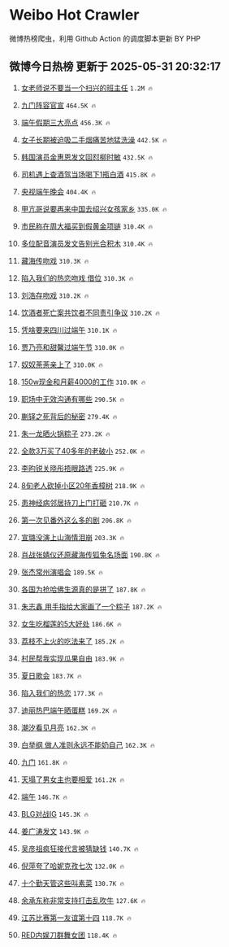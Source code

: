# Weibo Hot Crawler 



微博热榜爬虫，利用 Github Action 的调度脚本更新 BY PHP 


## 微博今日热榜 更新于 2025-05-31 20:32:17 
1. [女老师说不要当一个扫兴的班主任](https://s.weibo.com/weibo?q=%23%E5%A5%B3%E8%80%81%E5%B8%88%E8%AF%B4%E4%B8%8D%E8%A6%81%E5%BD%93%E4%B8%80%E4%B8%AA%E6%89%AB%E5%85%B4%E7%9A%84%E7%8F%AD%E4%B8%BB%E4%BB%BB%23&t=31&band_rank=1&Refer=top) `1.2M 🔥` 

1. [九门阵容官宣](https://s.weibo.com/weibo?q=%23%E4%B9%9D%E9%97%A8%E9%98%B5%E5%AE%B9%E5%AE%98%E5%AE%A3%23&t=31&band_rank=2&Refer=top) `464.5K 🔥` 

1. [端午假期三大亮点](https://s.weibo.com/weibo?q=%23%E7%AB%AF%E5%8D%88%E5%81%87%E6%9C%9F%E4%B8%89%E5%A4%A7%E4%BA%AE%E7%82%B9%23&t=31&band_rank=3&Refer=top) `456.3K 🔥` 

1. [女子长期被迫吸二手烟痛苦地猛洗澡](https://s.weibo.com/weibo?q=%23%E5%A5%B3%E5%AD%90%E9%95%BF%E6%9C%9F%E8%A2%AB%E8%BF%AB%E5%90%B8%E4%BA%8C%E6%89%8B%E7%83%9F%E7%97%9B%E8%8B%A6%E5%9C%B0%E7%8C%9B%E6%B4%97%E6%BE%A1%23&t=31&band_rank=4&Refer=top) `442.5K 🔥` 

1. [韩国演员金惠恩发文回怼柳时敏](https://s.weibo.com/weibo?q=%23%E9%9F%A9%E5%9B%BD%E6%BC%94%E5%91%98%E9%87%91%E6%83%A0%E6%81%A9%E5%8F%91%E6%96%87%E5%9B%9E%E6%80%BC%E6%9F%B3%E6%97%B6%E6%95%8F%23&t=31&band_rank=5&Refer=top) `432.5K 🔥` 

1. [司机遇上查酒驾当场喝下1瓶白酒](https://s.weibo.com/weibo?q=%23%E5%8F%B8%E6%9C%BA%E9%81%87%E4%B8%8A%E6%9F%A5%E9%85%92%E9%A9%BE%E5%BD%93%E5%9C%BA%E5%96%9D%E4%B8%8B1%E7%93%B6%E7%99%BD%E9%85%92%23&t=31&band_rank=6&Refer=top) `415.8K 🔥` 

1. [央视端午晚会](https://s.weibo.com/weibo?q=%E5%A4%AE%E8%A7%86%E7%AB%AF%E5%8D%88%E6%99%9A%E4%BC%9A&t=31&band_rank=7&Refer=top) `404.4K 🔥` 

1. [甲亢哥说要再来中国去绍兴女孩家乡](https://s.weibo.com/weibo?q=%23%E7%94%B2%E4%BA%A2%E5%93%A5%E8%AF%B4%E8%A6%81%E5%86%8D%E6%9D%A5%E4%B8%AD%E5%9B%BD%E5%8E%BB%E7%BB%8D%E5%85%B4%E5%A5%B3%E5%AD%A9%E5%AE%B6%E4%B9%A1%23&t=31&band_rank=8&Refer=top) `335.0K 🔥` 

1. [市民称在周大福买到假黄金项链](https://s.weibo.com/weibo?q=%23%E5%B8%82%E6%B0%91%E7%A7%B0%E5%9C%A8%E5%91%A8%E5%A4%A7%E7%A6%8F%E4%B9%B0%E5%88%B0%E5%81%87%E9%BB%84%E9%87%91%E9%A1%B9%E9%93%BE%23&t=31&band_rank=9&Refer=top) `310.4K 🔥` 

1. [多位配音演员发文告别光合积木](https://s.weibo.com/weibo?q=%23%E5%A4%9A%E4%BD%8D%E9%85%8D%E9%9F%B3%E6%BC%94%E5%91%98%E5%8F%91%E6%96%87%E5%91%8A%E5%88%AB%E5%85%89%E5%90%88%E7%A7%AF%E6%9C%A8%23&t=31&band_rank=10&Refer=top) `310.4K 🔥` 

1. [藏海传吻戏](https://s.weibo.com/weibo?q=%23%E8%97%8F%E6%B5%B7%E4%BC%A0%E5%90%BB%E6%88%8F%23&t=31&band_rank=11&Refer=top) `310.3K 🔥` 

1. [陷入我们的热恋吻戏 借位](https://s.weibo.com/weibo?q=%E9%99%B7%E5%85%A5%E6%88%91%E4%BB%AC%E7%9A%84%E7%83%AD%E6%81%8B%E5%90%BB%E6%88%8F%20%E5%80%9F%E4%BD%8D&t=31&band_rank=12&Refer=top) `310.3K 🔥` 

1. [刘浩存吻戏](https://s.weibo.com/weibo?q=%E5%88%98%E6%B5%A9%E5%AD%98%E5%90%BB%E6%88%8F&t=31&band_rank=13&Refer=top) `310.2K 🔥` 

1. [饮酒者死亡案共饮者不同责引争议](https://s.weibo.com/weibo?q=%23%E9%A5%AE%E9%85%92%E8%80%85%E6%AD%BB%E4%BA%A1%E6%A1%88%E5%85%B1%E9%A5%AE%E8%80%85%E4%B8%8D%E5%90%8C%E8%B4%A3%E5%BC%95%E4%BA%89%E8%AE%AE%23&t=31&band_rank=14&Refer=top) `310.2K 🔥` 

1. [凭啥要来四川过端午](https://s.weibo.com/weibo?q=%23%E5%87%AD%E5%95%A5%E8%A6%81%E6%9D%A5%E5%9B%9B%E5%B7%9D%E8%BF%87%E7%AB%AF%E5%8D%88%23&t=31&band_rank=15&Refer=top) `310.1K 🔥` 

1. [贾乃亮和甜馨过端午节](https://s.weibo.com/weibo?q=%E8%B4%BE%E4%B9%83%E4%BA%AE%E5%92%8C%E7%94%9C%E9%A6%A8%E8%BF%87%E7%AB%AF%E5%8D%88%E8%8A%82&t=31&band_rank=16&Refer=top) `310.0K 🔥` 

1. [奴奴荼荼亲上了](https://s.weibo.com/weibo?q=%23%E5%A5%B4%E5%A5%B4%E8%8D%BC%E8%8D%BC%E4%BA%B2%E4%B8%8A%E4%BA%86%23&t=31&band_rank=17&Refer=top) `310.0K 🔥` 

1. [150w现金和月薪4000的工作](https://s.weibo.com/weibo?q=%23150w%E7%8E%B0%E9%87%91%E5%92%8C%E6%9C%88%E8%96%AA4000%E7%9A%84%E5%B7%A5%E4%BD%9C%23&t=31&band_rank=18&Refer=top) `310.0K 🔥` 

1. [职场中无效沟通有哪些](https://s.weibo.com/weibo?q=%E8%81%8C%E5%9C%BA%E4%B8%AD%E6%97%A0%E6%95%88%E6%B2%9F%E9%80%9A%E6%9C%89%E5%93%AA%E4%BA%9B&t=31&band_rank=19&Refer=top) `290.5K 🔥` 

1. [蒯铎之死背后的秘密](https://s.weibo.com/weibo?q=%E8%92%AF%E9%93%8E%E4%B9%8B%E6%AD%BB%E8%83%8C%E5%90%8E%E7%9A%84%E7%A7%98%E5%AF%86&t=31&band_rank=20&Refer=top) `279.4K 🔥` 

1. [朱一龙晒火锅粽子](https://s.weibo.com/weibo?q=%E6%9C%B1%E4%B8%80%E9%BE%99%E6%99%92%E7%81%AB%E9%94%85%E7%B2%BD%E5%AD%90&t=31&band_rank=21&Refer=top) `273.2K 🔥` 

1. [全款3万买了40多年的老破小](https://s.weibo.com/weibo?q=%E5%85%A8%E6%AC%BE3%E4%B8%87%E4%B9%B0%E4%BA%8640%E5%A4%9A%E5%B9%B4%E7%9A%84%E8%80%81%E7%A0%B4%E5%B0%8F&t=31&band_rank=22&Refer=top) `252.0K 🔥` 

1. [李昀锐关晓彤捂眼路透](https://s.weibo.com/weibo?q=%23%E6%9D%8E%E6%98%80%E9%94%90%E5%85%B3%E6%99%93%E5%BD%A4%E6%8D%82%E7%9C%BC%E8%B7%AF%E9%80%8F%23&t=31&band_rank=23&Refer=top) `225.9K 🔥` 

1. [8旬老人砍掉小区20年香樟树](https://s.weibo.com/weibo?q=%238%E6%97%AC%E8%80%81%E4%BA%BA%E7%A0%8D%E6%8E%89%E5%B0%8F%E5%8C%BA20%E5%B9%B4%E9%A6%99%E6%A8%9F%E6%A0%91%23&t=31&band_rank=24&Refer=top) `218.9K 🔥` 

1. [患神经病邻居持刀上门打砸](https://s.weibo.com/weibo?q=%E6%82%A3%E7%A5%9E%E7%BB%8F%E7%97%85%E9%82%BB%E5%B1%85%E6%8C%81%E5%88%80%E4%B8%8A%E9%97%A8%E6%89%93%E7%A0%B8&t=31&band_rank=25&Refer=top) `210.7K 🔥` 

1. [第一次见番外这么多的剧](https://s.weibo.com/weibo?q=%E7%AC%AC%E4%B8%80%E6%AC%A1%E8%A7%81%E7%95%AA%E5%A4%96%E8%BF%99%E4%B9%88%E5%A4%9A%E7%9A%84%E5%89%A7&t=31&band_rank=26&Refer=top) `206.8K 🔥` 

1. [宣璐没演上山海情泪崩](https://s.weibo.com/weibo?q=%E5%AE%A3%E7%92%90%E6%B2%A1%E6%BC%94%E4%B8%8A%E5%B1%B1%E6%B5%B7%E6%83%85%E6%B3%AA%E5%B4%A9&t=31&band_rank=27&Refer=top) `203.3K 🔥` 

1. [肖战张婧仪还原藏海传狐兔名场面](https://s.weibo.com/weibo?q=%23%E8%82%96%E6%88%98%E5%BC%A0%E5%A9%A7%E4%BB%AA%E8%BF%98%E5%8E%9F%E8%97%8F%E6%B5%B7%E4%BC%A0%E7%8B%90%E5%85%94%E5%90%8D%E5%9C%BA%E9%9D%A2%23&t=31&band_rank=28&Refer=top) `190.8K 🔥` 

1. [张杰常州演唱会](https://s.weibo.com/weibo?q=%23%E5%BC%A0%E6%9D%B0%E5%B8%B8%E5%B7%9E%E6%BC%94%E5%94%B1%E4%BC%9A%23&t=31&band_rank=29&Refer=top) `189.5K 🔥` 

1. [各国为抢哈佛生源真的是拼了](https://s.weibo.com/weibo?q=%23%E5%90%84%E5%9B%BD%E4%B8%BA%E6%8A%A2%E5%93%88%E4%BD%9B%E7%94%9F%E6%BA%90%E7%9C%9F%E7%9A%84%E6%98%AF%E6%8B%BC%E4%BA%86%23&t=31&band_rank=30&Refer=top) `187.8K 🔥` 

1. [朱志鑫 用手指给大家画了一个粽子](https://s.weibo.com/weibo?q=%E6%9C%B1%E5%BF%97%E9%91%AB%20%E7%94%A8%E6%89%8B%E6%8C%87%E7%BB%99%E5%A4%A7%E5%AE%B6%E7%94%BB%E4%BA%86%E4%B8%80%E4%B8%AA%E7%B2%BD%E5%AD%90&t=31&band_rank=31&Refer=top) `187.2K 🔥` 

1. [女生吃榴莲的5大好处](https://s.weibo.com/weibo?q=%E5%A5%B3%E7%94%9F%E5%90%83%E6%A6%B4%E8%8E%B2%E7%9A%845%E5%A4%A7%E5%A5%BD%E5%A4%84&t=31&band_rank=32&Refer=top) `186.6K 🔥` 

1. [荔枝不上火的吃法来了](https://s.weibo.com/weibo?q=%E8%8D%94%E6%9E%9D%E4%B8%8D%E4%B8%8A%E7%81%AB%E7%9A%84%E5%90%83%E6%B3%95%E6%9D%A5%E4%BA%86&t=31&band_rank=33&Refer=top) `185.2K 🔥` 

1. [村民帮我实现瓜果自由](https://s.weibo.com/weibo?q=%E6%9D%91%E6%B0%91%E5%B8%AE%E6%88%91%E5%AE%9E%E7%8E%B0%E7%93%9C%E6%9E%9C%E8%87%AA%E7%94%B1&t=31&band_rank=34&Refer=top) `183.9K 🔥` 

1. [夏日歌会](https://s.weibo.com/weibo?q=%E5%A4%8F%E6%97%A5%E6%AD%8C%E4%BC%9A&t=31&band_rank=35&Refer=top) `183.7K 🔥` 

1. [陷入我们的热恋](https://s.weibo.com/weibo?q=%E9%99%B7%E5%85%A5%E6%88%91%E4%BB%AC%E7%9A%84%E7%83%AD%E6%81%8B&t=31&band_rank=36&Refer=top) `177.3K 🔥` 

1. [迪丽热巴端午晒蛋糕](https://s.weibo.com/weibo?q=%23%E8%BF%AA%E4%B8%BD%E7%83%AD%E5%B7%B4%E7%AB%AF%E5%8D%88%E6%99%92%E8%9B%8B%E7%B3%95%23&t=31&band_rank=37&Refer=top) `169.2K 🔥` 

1. [潮汐看见月亮](https://s.weibo.com/weibo?q=%E6%BD%AE%E6%B1%90%E7%9C%8B%E8%A7%81%E6%9C%88%E4%BA%AE&t=31&band_rank=38&Refer=top) `162.3K 🔥` 

1. [白举纲 做人准则永远不能奶自己](https://s.weibo.com/weibo?q=%E7%99%BD%E4%B8%BE%E7%BA%B2%20%E5%81%9A%E4%BA%BA%E5%87%86%E5%88%99%E6%B0%B8%E8%BF%9C%E4%B8%8D%E8%83%BD%E5%A5%B6%E8%87%AA%E5%B7%B1&t=31&band_rank=39&Refer=top) `162.3K 🔥` 

1. [九门](https://s.weibo.com/weibo?q=%E4%B9%9D%E9%97%A8&t=31&band_rank=40&Refer=top) `161.8K 🔥` 

1. [天塌了男女主也要相爱](https://s.weibo.com/weibo?q=%E5%A4%A9%E5%A1%8C%E4%BA%86%E7%94%B7%E5%A5%B3%E4%B8%BB%E4%B9%9F%E8%A6%81%E7%9B%B8%E7%88%B1&t=31&band_rank=41&Refer=top) `161.2K 🔥` 

1. [端午](https://s.weibo.com/weibo?q=%E7%AB%AF%E5%8D%88&t=31&band_rank=42&Refer=top) `146.7K 🔥` 

1. [BLG对战IG](https://s.weibo.com/weibo?q=%23BLG%E5%AF%B9%E6%88%98IG%23&t=31&band_rank=43&Refer=top) `145.3K 🔥` 

1. [姜广涛发文](https://s.weibo.com/weibo?q=%E5%A7%9C%E5%B9%BF%E6%B6%9B%E5%8F%91%E6%96%87&t=31&band_rank=44&Refer=top) `143.9K 🔥` 

1. [吴彦祖疯狂接代言被猜缺钱](https://s.weibo.com/weibo?q=%23%E5%90%B4%E5%BD%A6%E7%A5%96%E7%96%AF%E7%8B%82%E6%8E%A5%E4%BB%A3%E8%A8%80%E8%A2%AB%E7%8C%9C%E7%BC%BA%E9%92%B1%23&t=31&band_rank=45&Refer=top) `140.7K 🔥` 

1. [倪萍夸了哈妮克孜七次](https://s.weibo.com/weibo?q=%E5%80%AA%E8%90%8D%E5%A4%B8%E4%BA%86%E5%93%88%E5%A6%AE%E5%85%8B%E5%AD%9C%E4%B8%83%E6%AC%A1&t=31&band_rank=46&Refer=top) `132.0K 🔥` 

1. [十个勤天管这些叫素菜](https://s.weibo.com/weibo?q=%E5%8D%81%E4%B8%AA%E5%8B%A4%E5%A4%A9%E7%AE%A1%E8%BF%99%E4%BA%9B%E5%8F%AB%E7%B4%A0%E8%8F%9C&t=31&band_rank=47&Refer=top) `130.7K 🔥` 

1. [余承东称非常支持打击乱吹牛](https://s.weibo.com/weibo?q=%23%E4%BD%99%E6%89%BF%E4%B8%9C%E7%A7%B0%E9%9D%9E%E5%B8%B8%E6%94%AF%E6%8C%81%E6%89%93%E5%87%BB%E4%B9%B1%E5%90%B9%E7%89%9B%23&t=31&band_rank=48&Refer=top) `127.6K 🔥` 

1. [江苏比赛第一友谊第十四](https://s.weibo.com/weibo?q=%23%E6%B1%9F%E8%8B%8F%E6%AF%94%E8%B5%9B%E7%AC%AC%E4%B8%80%E5%8F%8B%E8%B0%8A%E7%AC%AC%E5%8D%81%E5%9B%9B%23&t=31&band_rank=49&Refer=top) `118.7K 🔥` 

1. [RED内娱刀群舞女团](https://s.weibo.com/weibo?q=%23RED%E5%86%85%E5%A8%B1%E5%88%80%E7%BE%A4%E8%88%9E%E5%A5%B3%E5%9B%A2%23&t=31&band_rank=50&Refer=top) `118.4K 🔥` 

